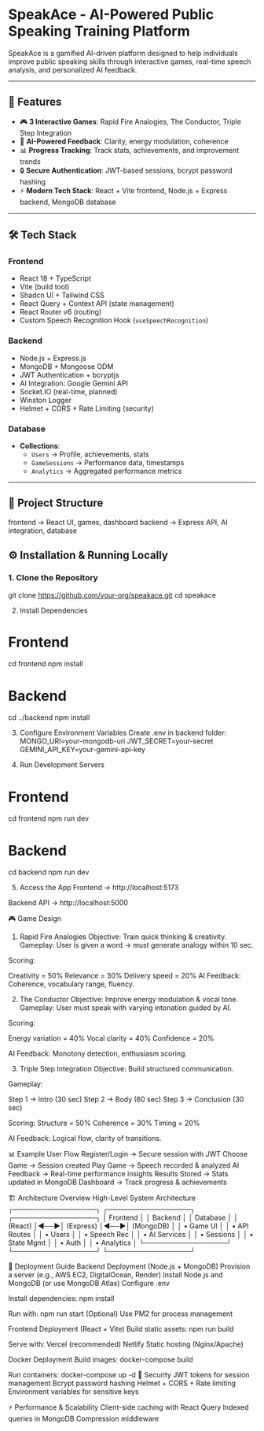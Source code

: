 # SpeakAce - AI-Powered Public Speaking Training Platform

SpeakAce is a gamified AI-driven platform designed to help individuals improve public speaking skills through interactive games, real-time speech analysis, and personalized AI feedback.

---

## 🚀 Features
- 🎮 **3 Interactive Games**: Rapid Fire Analogies, The Conductor, Triple Step Integration
- 🧠 **AI-Powered Feedback**: Clarity, energy modulation, coherence
- 📊 **Progress Tracking**: Track stats, achievements, and improvement trends
- 🔒 **Secure Authentication**: JWT-based sessions, bcrypt password hashing
- ⚡ **Modern Tech Stack**: React + Vite frontend, Node.js + Express backend, MongoDB database

---

## 🛠️ Tech Stack
### **Frontend**
- React 18 + TypeScript
- Vite (build tool)
- Shadcn UI + Tailwind CSS
- React Query + Context API (state management)
- React Router v6 (routing)
- Custom Speech Recognition Hook (`useSpeechRecognition`)

### **Backend**
- Node.js + Express.js
- MongoDB + Mongoose ODM
- JWT Authentication + bcryptjs
- AI Integration: Google Gemini API
- Socket.IO (real-time, planned)
- Winston Logger
- Helmet + CORS + Rate Limiting (security)

### **Database**
- **Collections**:
  - `Users` → Profile, achievements, stats
  - `GameSessions` → Performance data, timestamps
  - `Analytics` → Aggregated performance metrics

---

## 📂 Project Structure
frontend → React UI, games, dashboard
backend → Express API, AI integration, database

## ⚙️ Installation & Running Locally

### 1. Clone the Repository
git clone https://github.com/your-org/speakace.git
cd speakace

2. Install Dependencies

# Frontend
cd frontend
npm install

# Backend
cd ../backend
npm install

3. Configure Environment Variables
Create .env in backend folder:
MONGO_URI=your-mongodb-uri
JWT_SECRET=your-secret
GEMINI_API_KEY=your-gemini-api-key

4. Run Development Servers

# Frontend
cd frontend
npm run dev

# Backend
cd backend
npm run dev

5. Access the App
Frontend → http://localhost:5173

Backend API → http://localhost:5000

🎮 Game Design
1. Rapid Fire Analogies
Objective: Train quick thinking & creativity.
Gameplay: User is given a word → must generate analogy within 10 sec.

Scoring:

Creativity = 50%
Relevance = 30%
Delivery speed = 20%
AI Feedback: Coherence, vocabulary range, fluency.

2. The Conductor
Objective: Improve energy modulation & vocal tone.
Gameplay: User must speak with varying intonation guided by AI.

Scoring:

Energy variation = 40%
Vocal clarity = 40%
Confidence = 20%

AI Feedback: Monotony detection, enthusiasm scoring.

3. Triple Step Integration
Objective: Build structured communication.

Gameplay:

Step 1 → Intro (30 sec)
Step 2 → Body (60 sec)
Step 3 → Conclusion (30 sec)

Scoring:
Structure = 50%
Coherence = 30%
Timing = 20%

AI Feedback: Logical flow, clarity of transitions.

📊 Example User Flow
Register/Login → Secure session with JWT
Choose Game → Session created
Play Game → Speech recorded & analyzed
AI Feedback → Real-time performance insights
Results Stored → Stats updated in MongoDB
Dashboard → Track progress & achievements

🏗️ Architecture Overview
High-Level System Architecture
┌─────────────────┐    ┌─────────────────┐    ┌─────────────────┐
│   Frontend      │    │    Backend      │    │    Database     │
│   (React)       │◄──►│   (Express)     │◄──►│   (MongoDB)     │
│ • Game UI       │    │ • API Routes    │    │ • Users         │
│ • Speech Rec    │    │ • AI Services   │    │ • Sessions      │
│ • State Mgmt    │    │ • Auth          │    │ • Analytics     │
└─────────────────┘    └─────────────────┘    └─────────────────┘

🚀 Deployment Guide
Backend Deployment (Node.js + MongoDB)
Provision a server (e.g., AWS EC2, DigitalOcean, Render)
Install Node.js and MongoDB (or use MongoDB Atlas)
Configure .env

Install dependencies:
npm install

Run with:
npm run start
(Optional) Use PM2 for process management

Frontend Deployment (React + Vite)
Build static assets:
npm run build

Serve with:
Vercel (recommended)
Netlify
Static hosting (Nginx/Apache)

Docker Deployment
Build images:
docker-compose build

Run containers:
docker-compose up -d
🔐 Security
JWT tokens for session management
Bcrypt password hashing
Helmet + CORS + Rate limiting
Environment variables for sensitive keys

⚡ Performance & Scalability
Client-side caching with React Query
Indexed queries in MongoDB
Compression middleware
